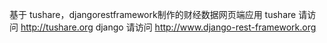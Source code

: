 基于 tushare，djangorestframework制作的财经数据网页端应用
tushare 请访问 http://tushare.org
django 请访问 http://www.django-rest-framework.org
